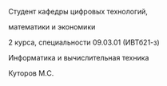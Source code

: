 Cтудент кафедры цифровых технологий,

математики и экономики

2 курса, специальности 09.03.01 (ИВТб21-з)

Информатика и вычислительная техника

Куторов М.С.